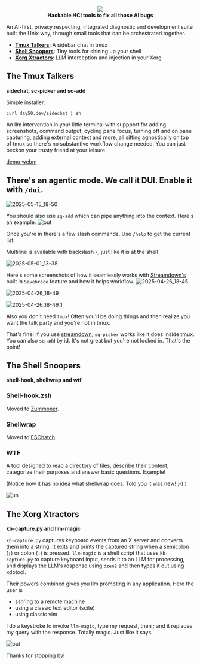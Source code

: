 <p align="center">
  <img src=https://github.com/user-attachments/assets/b8524ce9-a1fc-4005-98da-5dbf6be4000d>
  <br/>
  <strong>Hackable HCI tools to fix all those AI bugs</strong>
</p>

An AI-first, privacy respecting, integrated diagnostic and development suite built the Unix way, through small tools that can be orchestrated together.

 * **[Tmux Talkers](#the-tmux-talkers)**: A sidebar chat in tmux
 * **[Shell Snoopers](#the-shell-snoopers)**: Tiny tools for shining up your shell
 * **[Xorg Xtractors](#the-xorg-xtractors)**: LLM interception and injection in your Xorg

## The Tmux Talkers

**sidechat, sc-picker and sc-add**

Simple installer:

    curl day50.dev/sidechat | sh

An llm intervention in your little terminal with suppport for adding screenshots, command output, cycling pane focus, turning off and on pane capturing, adding external context and more, all sitting agnostically on top of tmux so there's no substantive workflow change needed. You can just beckon your trusty friend at your leisure.


[demo.webm](https://github.com/user-attachments/assets/9e8dd99a-510b-4708-9ab5-58b75edf5945)

## There's an agentic mode. We call it DUI. Enable it with `/dui`.
![2025-05-15_18-50](https://github.com/user-attachments/assets/d1da6063-b450-49f8-863d-fcf0c32647fc)



You should also use `sq-add` which can pipe anything into the context. Here's an example:
![out](https://github.com/user-attachments/assets/62318080-9d67-41de-921b-976ad61e1122)


Once you're in there's a few slash commands. Use `/help` to get the current list.

Multiline is available with backslash `\`, just like it is at the shell

![2025-05-01_13-38](https://github.com/user-attachments/assets/e57ea643-cb63-4727-9901-e15109b81adb)


Here's some screenshots of how it seamlessly works with [Streamdown's](https://github.com/day50-dev/Streamdown) built in `Savebrace` feature and how it helps workflow.
![2025-04-26_18-45](https://github.com/user-attachments/assets/a81cbcea-cb15-46d9-92ac-5430238b2b85)

![2025-04-26_18-49](https://github.com/user-attachments/assets/c8b98e30-cd09-47bc-b751-02a929a82703)

![2025-04-26_18-49_1](https://github.com/user-attachments/assets/c752f94f-b780-4a8b-b597-1ce62b2bdb78)

Also you don't need `tmux`! Often you'll be doing things and then realize you want the talk party and you're not in tmux.

That's fine! If you use [streamdown](https://github.com/day50-dev/Streamdown),  `sq-picker` works like it does inside tmux. You can also `sq-add` by id. It's not great but you're not locked in. That's the point!

## The Shell Snoopers 

**shell-hook, shellwrap and wtf**

### Shell-hook.zsh

Moved to [Zummoner](https://github.com/day50-dev/Zummoner).

### Shellwrap

Moved to [ESChatch](https://github.com/day50-dev/ESChatch).

### WTF
A tool designed to read a directory of files, describe their content, categorize their purposes and answer basic questions. Example!

(Notice how it has no idea what shellwrap does. Told you it was new! ;-) )

![un](https://github.com/user-attachments/assets/0fe52d11-cf79-45e1-ba3c-4bbbfba81610)

## The Xorg Xtractors

**kb-capture.py and llm-magic**

`kb-capture.py` captures keyboard events from an X server and converts them into a string.  It exits and prints the captured string when a semicolon (`;`) or colon (`:`) is pressed. `llm-magic` is a shell script that uses `kb-capture.py` to capture keyboard input, sends it to an LLM for processing, and displays the LLM's response using `dzen2` and then types it out using xdotool. 

Their powers combined gives you llm prompting in any application. Here the user is

 * ssh'ing to a remote machine
 * using a classic text editor (scite)
 * using classic vim

I do a keystroke to invoke `llm-magic`, type my request, then ; and it replaces my query with the response. Totally magic. Just like it says. 

![out](https://github.com/user-attachments/assets/07ed72d0-87ef-4270-b880-ae8797bd8c4e)


Thanks for stopping by!
